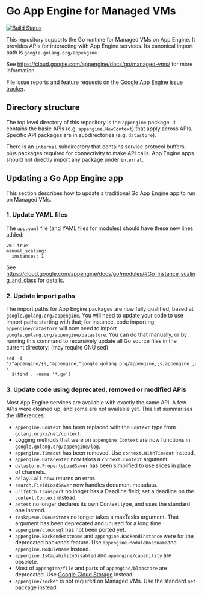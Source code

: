 # Go App Engine for Managed VMs

[![Build Status](https://travis-ci.org/golang/appengine.svg)](https://travis-ci.org/golang/appengine)

This repository supports the Go runtime for Managed VMs on App Engine.
It provides APIs for interacting with App Engine services.
Its canonical import path is `google.golang.org/appengine`.

See https://cloud.google.com/appengine/docs/go/managed-vms/
for more information.

File issue reports and feature requests on the [Google App Engine issue
tracker](https://code.google.com/p/googleappengine/issues/entry?template=Go%20defect).

## Directory structure
The top level directory of this repository is the `appengine` package. It
contains the
basic APIs (e.g. `appengine.NewContext`) that apply across APIs. Specific API
packages are in subdirectories (e.g. `datastore`).

There is an `internal` subdirectory that contains service protocol buffers,
plus packages required for connectivity to make API calls. App Engine apps
should not directly import any package under `internal`.

## Updating a Go App Engine app

This section describes how to update a traditional Go App Engine app to run on Managed VMs.

### 1. Update YAML files

The `app.yaml` file (and YAML files for modules) should have these new lines added:
```
vm: true
manual_scaling:
  instances: 1
```
See https://cloud.google.com/appengine/docs/go/modules/#Go_Instance_scaling_and_class for details.

### 2. Update import paths

The import paths for App Engine packages are now fully qualified, based at `google.golang.org/appengine`.
You will need to update your code to use import paths starting with that; for instance,
code importing `appengine/datastore` will now need to import `google.golang.org/appengine/datastore`.
You can do that manually, or by running this command to recursively update all Go source files in the current directory:
(may require GNU sed)
```
sed -i '/"appengine/{s,"appengine,"google.golang.org/appengine,;s,appengine_,appengine/,}' \
  $(find . -name '*.go')
```

### 3. Update code using deprecated, removed or modified APIs

Most App Engine services are available with exactly the same API.
A few APIs were cleaned up, and some are not available yet.
This list summarises the differences:

* `appengine.Context` has been replaced with the `Context` type from `golang.org/x/net/context`.
* Logging methods that were on `appengine.Context` are now functions in `google.golang.org/appengine/log`.
* `appengine.Timeout` has been removed. Use `context.WithTimeout` instead.
* `appengine.Datacenter` now takes a `context.Context` argument.
* `datastore.PropertyLoadSaver` has been simplified to use slices in place of channels.
* `delay.Call` now returns an error.
* `search.FieldLoadSaver` now handles document metadata.
* `urlfetch.Transport` no longer has a Deadline field; set a deadline on the
  `context.Context` instead.
* `aetest` no longer declares its own Context type, and uses the standard one instead.
* `taskqueue.QueueStats` no longer takes a maxTasks argument. That argument has been
  deprecated and unused for a long time.
* `appengine/cloudsql` has not been ported yet.
* `appengine.BackendHostname` and `appengine.BackendInstance` were for the deprecated backends feature.
  Use `appengine.ModuleHostname`and `appengine.ModuleName` instead.
* `appengine.IsCapabilityDisabled` and `appengine/capability` are obsolete.
* Most of `appengine/file` and parts of `appengine/blobstore` are deprecated.
  Use [Google Cloud Storage](https://godoc.org/google.golang.org/cloud/storage) instead.
* `appengine/socket` is not required on Managed VMs. Use the standard `net` package instead.
